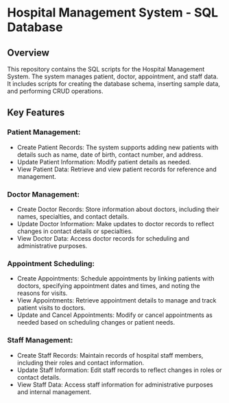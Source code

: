 # Hospital Management System - SQL Database
## Overview
This repository contains the SQL scripts for the Hospital Management System. The system manages patient, doctor, appointment, and staff data. It includes scripts for creating the database schema, inserting sample data, and performing CRUD operations.

## Key Features
### Patient Management:

- Create Patient Records: The system supports adding new patients with details such as name, date of birth, contact number, and address.
- Update Patient Information: Modify patient details as needed.
- View Patient Data: Retrieve and view patient records for reference and management.
### Doctor Management:

- Create Doctor Records: Store information about doctors, including their names, specialties, and contact details.
- Update Doctor Information: Make updates to doctor records to reflect changes in contact details or specialties.
- View Doctor Data: Access doctor records for scheduling and administrative purposes.
### Appointment Scheduling:

- Create Appointments: Schedule appointments by linking patients with doctors, specifying appointment dates and times, and noting the reasons for visits.
- View Appointments: Retrieve appointment details to manage and track patient visits to doctors.
- Update and Cancel Appointments: Modify or cancel appointments as needed based on scheduling changes or patient needs.
### Staff Management:

- Create Staff Records: Maintain records of hospital staff members, including their roles and contact information.
- Update Staff Information: Edit staff records to reflect changes in roles or contact details.
- View Staff Data: Access staff information for administrative purposes and internal management.
